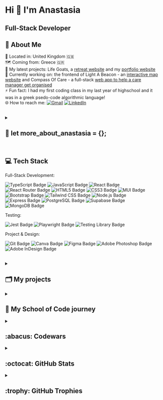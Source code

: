 Hi 👋 I'm Anastasia 
================================

Full-Stack Developer
--------------------------------

## 💫 About Me
📌 Located in: United Kingdom :uk: <br>
🗺️ Coming from: Greece :greece: <br>
🔭 My latest projects: Life Goats, a <a href="https://github.com/AnastasiaAdamoudi/LifeGoats">retreat website</a> and my <a href="https://github.com/AnastasiaAdamoudi/PortfolioWebsite">portfolio website</a> <br>
🚀 Currently working on: the frontend of Light A Beacon - an <a href="https://github.com/AnastasiaAdamoudi/InteractiveMap">interactive map website</a> and Compass Of Care - a full-stack <a href="https://github.com/AnastasiaAdamoudi/CompassOfCare">web app to help a care manager get organised</a> <br>
⚡ Fun fact: I had my first coding class in my last year of highschool and it was in a greek psedo-code algorithmic language! <br>
🌐 How to reach me:
    [![Gmail](https://img.shields.io/badge/Gmail-EA4335?logo=gmail&logoColor=fff&style=flat)](mailto:anastasiaadamoudi@gmail.com)
    [![LinkedIn](https://img.shields.io/badge/LinkedIn-%230077B5.svg?logo=linkedin&logoColor=white)](https://linkedin.com/in/anastasiaadamoudi89)
    <!--[![Instagram](https://img.shields.io/badge/Instagram-%23E4405F.svg?logo=Instagram&logoColor=white)](https://instagram.com/anastasia.ad.m31)-->
    
<br>

<details>
  <summary>
	<h2>📜 let more_about_anastasia = {};</h2>
  </summary>

```javascript
more_about_anastasia = {
  studies: [  "BSc Mathematics from the University of Ioannina"  ],
  work_experience: [
		    {
		      job: "freelance web developer",
		      date: "September 2023 - present",
		     },
		    {
		      job: "trainee full-stack developer at School of Code",
		      date: "March 2023 - July 2023",
		     },
		    {
		      job: "domiciliary carer",
		      date: "March 2016 - present"
		     },
		    {
		      job: "Mathematics private tutor",
		      date: "before coming to the UK to become a carer"
		     }
		    ],
  volunteering: [
                  {
   		    event: "Basildon Creative Tech Fest",
   		    date: "February 2024",
		    description: "I organised the Creative Tech for Social Impact Hackathon with the support of my local tech group Southend Tech"
 		   },
		  {
   		    event: "Chelmsford Science Festival",
   		    date: "October 2023",
		    description: "volunteered as STEM ambassador to coordinate coding activities for children"
 		   },
		  {
    		    event: "Chelmsford Do and Discover",
    		    date: "June 2023",
   		    description: "volunteered with Southend Tech to introduce frontend development to children"
 		   },
		  {
 		    event: "Open House Thessaloniki",
  		    date: "annual event 2013-2022",
  		    description: "tour guide, group coordinator, member of the organising committee specialising in designing walking tours"
		   }
		],
  skills: [  "teamwork",
             "user-centred approach",
             "adaptability"  ],
  characteristics: [  "creative",
                      "organised",
                      "analytical mind"  ],
  goals: [  "keep creating",
            "keep learning",
            "helping others"  ]
		      
}
```
</details>

<br>

## 💻 Tech Stack

Full-Stack Development: 

<p>
	
![TypeScript Badge](https://img.shields.io/badge/TypeScript-3178C6?logo=typescript&logoColor=fff&style=flat)
![JavaScript Badge](https://img.shields.io/badge/JavaScript-F7DF1E?logo=javascript&logoColor=000&style=flat)
![React Badge](https://img.shields.io/badge/React-61DAFB?logo=react&logoColor=000&style=flat)
![React Router Badge](https://img.shields.io/badge/React%20Router-CA4245?logo=reactrouter&logoColor=fff&style=flat)
![HTML5 Badge](https://img.shields.io/badge/HTML5-E34F26?logo=html5&logoColor=fff&style=flat)
![CSS3 Badge](https://img.shields.io/badge/CSS3-1572B6?logo=css3&logoColor=fff&style=flat)
![MUI Badge](https://img.shields.io/badge/MUI-007FFF?logo=mui&logoColor=fff&style=flat)
![Bootstrap Badge](https://img.shields.io/badge/Bootstrap-7952B3?logo=bootstrap&logoColor=fff&style=flat)
![Tailwind CSS Badge](https://img.shields.io/badge/Tailwind%20CSS-06B6D4?logo=tailwindcss&logoColor=fff&style=flat)
![Node.js Badge](https://img.shields.io/badge/Node.js-393?logo=nodedotjs&logoColor=fff&style=flat)
![Express Badge](https://img.shields.io/badge/Express-000?logo=express&logoColor=fff&style=flat)
![PostgreSQL Badge](https://img.shields.io/badge/PostgreSQL-4169E1?logo=postgresql&logoColor=fff&style=flat)
![Supabase Badge](https://img.shields.io/badge/Supabase-3FCF8E?logo=supabase&logoColor=fff&style=flat)
![MongoDB Badge](https://img.shields.io/badge/MongoDB-47A248?logo=mongodb&logoColor=fff&style=flat)
	
</p>

Testing:

<p>
	
![Jest Badge](https://img.shields.io/badge/Jest-C21325?logo=jest&logoColor=fff&style=flat)
![Playwright Badge](https://img.shields.io/badge/Playwright-2EAD33?logo=playwright&logoColor=fff&style=flat)
![Testing Library Badge](https://img.shields.io/badge/Testing%20Library-E33332?logo=testinglibrary&logoColor=fff&style=flat)
	
</p>

Project & Design: 

<p>
	
![Git Badge](https://img.shields.io/badge/Git-F05032?logo=git&logoColor=fff&style=flat)
![Canva Badge](https://img.shields.io/badge/Canva-00C4CC?logo=canva&logoColor=fff&style=flat)
![Figma Badge](https://img.shields.io/badge/Figma-F24E1E?logo=figma&logoColor=fff&style=flat)
![Adobe Photoshop Badge](https://img.shields.io/badge/Adobe%20Photoshop-31A8FF?logo=adobephotoshop&logoColor=fff&style=flat)
![Adobe InDesign Badge](https://img.shields.io/badge/Adobe%20InDesign-F36?logo=adobeindesign&logoColor=fff&style=flat)
	
</p>

<br>

<details>
	
<summary> 
	<h2>🗂️ My projects</h2>
</summary>

### 🐐 Life Goats

* ***Links***: [Website](https://lifegoats.com/) [Code](https://github.com/AnastasiaAdamoudi/LifeGoats)

* ***Technologies***: React &bull; React Router &bull; Vite &bull; TailwindCSS &bull; Framer Motion &bull; React Leaflet &bull; Chart.js &bull; Email.js

* ***Status***: complete ✅, updates in progress 🚧

<br>

### 🧭 Compass Of Care

* ***Links***: [Code](https://github.com/AnastasiaAdamoudi/CompassOfCare)

* ***Technologies***: Node.js &bull; Express &bull; React &bull; React Router &bull; Vite &bull; TailwindCSS &bull; React Hook Form

* ***Status***: in progress 🚧

<br>

### 🗺️ Light A Beacon

* ***Links***: [Code](https://github.com/AnastasiaAdamoudi/InteractiveMap)

* ***Technologies***: React &bull; React Router &bull; Vite &bull; CSS &bull; React Leaflet &bull; React Hook Form

* ***Status***: in progress 🚧

<br>

### ✨ My Portfolio Website

* ***Links***: [Website](https://anastasiaadamoudi.com/) [Code](https://github.com/AnastasiaAdamoudi/PortfolioWebsite)

* ***Technologies***: React &bull; React Router &bull; Vite &bull; TailwindCSS &bull; Framer Motion &bull; Email.js

* ***Status***: MVP complete ✅, always in progress 🚧

<br>

### ✦ onni.

 * ***Links***: [Website](https://onni.vercel.app/)  &bull; [Code](https://github.com/AnastasiaAdamoudi/onni.-PeriodAppForTeens)
 * ***Technologies***: Node.js &bull; Express.js &bull; MongoDB &bull; Passage by 1password &bull; EJS &bull; HTML &bull; CSS &bull; Bootstrap &bull; Vercel
 * ***Status***: MVP complete ✅, roadmap paused 🚧

<br>

### 🌺 Garden Genie

 * ***Links***: [Website](https://garden-genie.netlify.app/)  &bull; [Frontend code](https://github.com/AnastasiaAdamoudi/M.A.S.H.E.D_Garden_Genie)  &bull; [Backend code](https://github.com/AnastasiaAdamoudi/GardenGenieBackend)
 * ***Technologies***: React &bull; React Router &bull; Bootstrap &bull; CSS &bull; Node.js &bull; Express.js &bull; MongoDB &bull; Testing Library  &bull; Netlify &bull; Render
 * ***Status***: complete ✅

<br>

### 🧰 Bootcampers Treasure Chest

 * ***Links***: [Website](https://anastasiaadamoudi.github.io/BootcampersTreasureChest/)  &bull; [Code](https://github.com/AnastasiaAdamoudi/BootcampersTreasureChest)
 * ***Technologies***: React &bull; MaterialUI &bull; CSS &bull; GitHub Pages
 * ***Status***: complete ✅

<br>

<!--
| **Name**          | **Technologies** | **Links**                                                                                                  |
|---------------|--------------|--------------------------------------------------------------------------------------------------------|
| *Garden Genie*  |  React, React Router, Bootstrap, CSS, Node.js, Express.js, MongoDB, React Testing Library, Netlify, Render   | [Website](https://garden-genie.netlify.app/)  &bull; [Frontend code](https://github.com/AnastasiaAdamoudi/M.A.S.H.E.D_Garden_Genie)  &bull; [Backend code](https://github.com/AnastasiaAdamoudi/GardenGenieBackend)  |
| *Bootcampers Treasure Chest*  |  React, MaterialUI, CSS, GitHub Pages   | [Website](https://anastasiaadamoudi.github.io/BootcampersTreasureChest/)  &bull; [Frontend code](https://github.com/AnastasiaAdamoudi/BootcampersTreasureChest) |
| *Explore the World*  |  React, MaterialUI, CSS, GitHub Pages   | [Website](https://anastasiaadamoudi.github.io/ExploreTheWorld/)  &bull; [Frontend code](https://github.com/AnastasiaAdamoudi/ExploreTheWorld) |
| *To-Do List*  |  React, CSS, Node.js, Express.js, MongoDB   | [Frontend and backend code](https://github.com/AnastasiaAdamoudi/ToDoList-MERNstack) |
-->

</details>

<details>
  <summary>
    <h2>🚀 My School of Code journey </h2>
  </summary>
    
- __Week 1:__ <a href="https://github.com/AnastasiaAdamoudi/RockPaperScissorsJavaScript">`Rock Paper Scissors game`</a>🔗 ➜ JavaScript fundamentals
- __Week 2:__ <a href="https://github.com/AnastasiaAdamoudi/DictionaryAPI">`Dictionary search`</a>🔗 ➜ JavaScript event listeners and fetch from API
- __Week 3:__ <a href="https://github.com/AnastasiaAdamoudi/LandingPageDesign">`Design a landing page`</a>🔗 ➜ Fundamentals of UI/UX
- __Week 4:__ <a href="https://github.com/AnastasiaAdamoudi/PlaywrightTesting">`Playwright Testing`</a>🔗 ➜ Introduction to testing with Jest and playwright & <a href="https://github.com/AnastasiaAdamoudi/MakeYourOwnCodewars">`Make your own Codewars kata`</a>🔗 ➜ Create a Codewars kata with JavaScript and test it 
- __Week 5:__ <a href="https://github.com/AnastasiaAdamoudi/ToDoListReactFrontend">`React To-Do List`</a>🔗 ➜ Introduction to React
- __Week 6:__ <a href="https://github.com/AnastasiaAdamoudi/ReactTestingLibrary">`React Testing Library`</a>🔗 ➜ Testing in React & <a href="https://github.com/AnastasiaAdamoudi/WeatherApp-ReactAPI">`React Weather App`</a>🔗 ➜ Fetching from API with React
- __Week 7:__ <a href="https://github.com/AnastasiaAdamoudi/BootcampersTreasureChest">`Bootcampers Treasure Chest`</a>🔗 ➜ Frontend team project
- __Week 8:__ <a href="https://github.com/AnastasiaAdamoudi/ExploreTheWorld">`Explore the World`</a>🔗 ➜ Revising and applying the material covered up until now with a frontend project
- __Week 9:__ <a href="https://github.com/AnastasiaAdamoudi/RecipesDisplayBackend">`Recipes Display`</a>🔗 ➜ Introduction to creating a backend for JavaScript frontend 
- __Week 10:__ <a href="https://github.com/SchoolOfCode/BookDatabase">`Book database`</a>🔗 ➜ Using Express and PostgreSQL to create and edit a database
- __Week 11:__ <a href="https://github.com/AnastasiaAdamoudi/AuthorisationAuthentication-Supabase">`Authorisation and Authentication`</a>🔗 ➜ Using Supabase & <a href="https://github.com/AnastasiaAdamoudi/WeatherApp-Typescript">`Weather App`</a>🔗 ➜ Fetching from API using TypeScript
- __Weeks 12-16:__ <a href="https://github.com/AnastasiaAdamoudi/M.A.S.H.E.D_Garden_Genie">`Garden Genie frontend`</a>🔗 & <a href="https://github.com/AnastasiaAdamoudi/GardenGenieBackend">`Garden Genie backend`</a>🔗 ➜ Full-stack team project
    
</details>

<details>
  <summary>
    <h2> :abacus: Codewars </h2>
  </summary>

![Codewars](https://github.r2v.ch/codewars?user=AnastasiaAdamoudi&theme=gradient_light)

</details>

<details>
  <summary>
    <h2> :octocat: GitHub Stats </h2>
  </summary>

  ![](https://github-readme-stats.vercel.app/api/top-langs/?username=AnastasiaAdamoudi&theme=dracula&show_icons=true&hide_border=false&layout=compact)  
  ![](https://github-readme-stats.vercel.app/api?username=AnastasiaAdamoudi&theme=dracula&show_icons=true)<br>
  [![](https://streak-stats.demolab.com/?user=AnastasiaAdamoudi&theme=dracula)](https://git.io/streak-stats)<br>
    
</details>

<details>
  <summary>
    <h2> :trophy: GitHub Trophies </h2>
  </summary>
  <a href="https://github.com/ryo-ma/github-profile-trophy"><img src="https://github-profile-trophy.vercel.app/?username=AnastasiaAdamoudi&layout=compact&theme=onedark&column=4&margin-w=15&margin-h=15" /></a>
	
</details>
